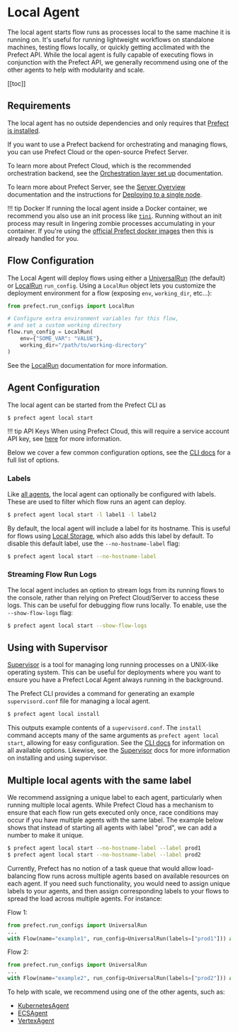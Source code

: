 # Local Agent

The local agent starts flow runs as processes local to the same machine it is
running on. It's useful for running lightweight workflows on standalone
machines, testing flows locally, or quickly getting acclimated with the Prefect
API. While the local agent is fully capable of executing flows in conjunction
with the Prefect API, we generally recommend using one of the other agents to
help with modularity and scale.

[[toc]]

## Requirements

The local agent has no outside dependencies and only requires that [Prefect is installed](/core/getting_started/installation.md).

If you want to use a Prefect backend for orchestrating and managing flows, you can use Prefect Cloud or the open-source Prefect Server.

To learn more about Prefect Cloud, which is the recommended orchestration backend, see the [Orchestration layer set up](/orchestration/getting-started/set-up.html) documentation.

To learn more about Prefect Server, see the [Server Overview](/orchestration/server/overview.html) documentation and the instructions for [Deploying to a single node](/orchestration/server/deploy-local.html).

!!! tip Docker
    If running the local agent inside a Docker container, we recommend you also use
    an init process like [`tini`](https://github.com/krallin/tini). Running without
    an init process may result in lingering zombie processes accumulating in your
    container. If you're using the [official Prefect docker
    images](https://hub.docker.com/r/prefecthq/prefect) then this is already
    handled for you.


## Flow Configuration

The Local Agent will deploy flows using either a
[UniversalRun](/orchestration/flow_config/run_configs.md#universalrun) (the
default) or [LocalRun](/orchestration/flow_config/run_configs.md#localrun)
`run_config`. Using a `LocalRun` object lets you customize the deployment
environment for a flow (exposing `env`, `working_dir`, etc...):

```python
from prefect.run_configs import LocalRun

# Configure extra environment variables for this flow,
# and set a custom working directory
flow.run_config = LocalRun(
    env={"SOME_VAR": "VALUE"},
    working_dir="/path/to/working-directory"
)
```

See the [LocalRun](/orchestration/flow_config/run_configs.md#localrun)
documentation for more information.

## Agent Configuration

The local agent can be started from the Prefect CLI as

```bash
$ prefect agent local start
```

!!! tip API Keys <Badge text="Cloud"/>
    When using Prefect Cloud, this will require a service account API key, see
    [here](./overview.md#api_keys) for more information.


Below we cover a few common configuration options, see the [CLI
docs](/api/latest/cli/agent.md#local-start) for a full list of options.

### Labels

Like [all agents](./overview.md#labels), the local agent can optionally be
configured with labels. These are used to filter which flow runs an agent can
deploy.

```bash
$ prefect agent local start -l label1 -l label2
```

By default, the local agent will include a label for its hostname. This is
useful for flows using [Local
Storage](/orchestration/flow_config/storage.md#local), which also adds this
label by default. To disable this default label, use the `--no-hostname-label`
flag:

```bash
$ prefect agent local start --no-hostname-label
```

### Streaming Flow Run Logs

The local agent includes an option to stream logs from its running flows to the
console, rather than relying on Prefect Cloud/Server to access these logs. This
can be useful for debugging flow runs locally. To enable, use the
`--show-flow-logs` flag:

```bash
$ prefect agent local start --show-flow-logs
```

## Using with Supervisor

[Supervisor](http://supervisord.org) is a tool for managing long running
processes on a UNIX-like operating system. This can be useful for deployments
where you want to ensure you have a Prefect Local Agent always running in the
background.

The Prefect CLI provides a command for generating an example `supervisord.conf`
file for managing a local agent.

```bash
$ prefect agent local install
```

This outputs example contents of a `supervisord.conf`. The `install` command
accepts many of the same arguments as `prefect agent local start`, allowing for
easy configuration. See the [CLI docs](/api/latest/cli/agent.md#local-install)
for information on all available options. Likewise, see the
[Supervisor](http://supervisord.org) docs for more information on installing
and using supervisor.


## Multiple local agents with the same label

We recommend assigning a unique label to each agent, particularly when 
running multiple local agents. While Prefect Cloud has a mechanism to ensure 
that each flow run gets executed only once, race conditions may occur if you 
have multiple agents with the same label. The example below shows that instead 
of starting all agents with label "prod", we can add a number to make it unique.

```bash
$ prefect agent local start --no-hostname-label --label prod1
$ prefect agent local start --no-hostname-label --label prod2
```

Currently, Prefect has no notion of a task queue that would allow
load-balancing flow runs across multiple agents based on available 
resources on each agent. If you need such functionality, 
you would need to assign unique labels to your agents, 
and then assign corresponding labels to your flows 
to spread the load across multiple agents. For instance:

Flow 1:
```python
from prefect.run_configs import UniversalRun
...
with Flow(name="example1", run_config=UniversalRun(labels=["prod1"])) as flow:
```

Flow 2:
```python
from prefect.run_configs import UniversalRun
...
with Flow(name="example2", run_config=UniversalRun(labels=["prod2"])) as flow:
```

To help with scale, we recommend using one of the other agents, such as:
- [KubernetesAgent](/orchestration/agents/kubernetes.md)
- [ECSAgent](/orchestration/agents/ecs.md)
- [VertexAgent](/orchestration/agents/vertex.md)